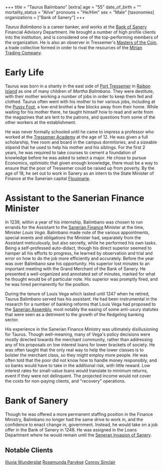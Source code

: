 +++
title = "Taurus Balimbano"
[extra]
age = "55"
date_of_birth = ""
mortality_status = "Alive"
pronouns = "He/Him"
sex = "Male"
[taxonomies]
organizations = ["Bank of Sanery"]
+++

_Taurus Balimbano_ is a career banker, and works at the [Bank of Sanery](@/organizations/bank-of-sanery.md) Financial Advisory Department. He brought a number of high profile clients into the institution, and is considered one of the top-performing members of the organization. He is also an observer in Tressemer's [Masters of the Coin](@/organization/masters-of-the-coin.md), a trade collective formed in order to rival the resources of the [Mirian Trading Company](@/organizations/mirian-trading-company.md).

# Early Life
Taurus was born in a shanty in the east side of [Port Tressemer](@/locations/port-tressemer.md) in [Raibon Island](@/locations/raibon-island.md) as one of many children of _Martha Balimbano_. They were destitute, with their mother working a number of jobs in order to keep them fed and clothed. Taurus often went with his mother to her various jobs, including at the [Pussy Foot](@/locations/pussy-foot.md), a low-end brothel a few blocks away from their home. While waiting for his mother there, he taught himself how to read and write from the magazines that are lent to the patrons, and questions from some of the other workers at the establishment.

He was never formally schooled until he came to impress a professor who worked at the [Tressemer Academy](@/organizations/tressemer-academy.md) at the age of 12. He was given a full scholarship, free room and board in the campus dormitories, and a sizeable stipend that he used to help his mother and his siblings. For the first 2 years, he was required to take courses to cement a foundation of knowledge before he was asked to select a major. He chose to pursue Economics, optimistic that given enough knowledge, there must be a way to ensure that the poor of Tressemer could be raised up from poverty. By the age of 18, he set out to work in Sanery as an intern to the State Minister of Finance at the Sanerian capital [Flouimarie](@/locations/flouimarie.md).

# Assistant to the Sanerian Finance Minister

In 1239, within a year of his internship, Balimbano was chosen to run errands for the Assistant to the [Sanerian Finance](@/organizations/sanerian-finance-ministry.md) Minister at the time, Minister _Louis Vega_. Balimbano made note of the various appointments, special events and obligations the Minister had, separately from the Assistant meticulously, but also secretly, while he performed his own tasks. Being a self-professed auto-didact, though his direct superior seemed to hamper all his efforts to progress, he learned by observation and trial and error on how to do the job more efficiently and accurately. Before the year was over Balimbano saw his opportunity. His superior lost minutes to an important meeting with the Grand Merchant of the Bank of Sanery. He presented a well-organized and annotated set of minutes, marked for what he thought would be of particular note. His superior was promptly fired, and he was hired permanently for the position.

During the tenure of Louis Vega which lasted until 1247 when he retired, Taurus Balimbano served has his assistant. He had been instrumental in the research for a number of banking reforms that Louis Vega had proposed to the [Sanerian Assembly](@/organizations/sanerian-assembly.md), most notably the easing of some anti-usury statutes that were seen as a detriment to the growth of the fledgeling banking sector.

His experience in the Sanerian Finance Ministry was ultimately disillusioning for Taurus. Though well-meaning, many of Vega's policy decisions were mostly directed towards the merchant community, rather than addressing any of his proposals on low interest loans for lower brackets of society. He was often taught that the only real way to help the lower classes is to bolster the merchant class, so they might employ more people. He was often told that the poor did not know how to handle money responsibly, and so banks would have to take in the additional risk, with little reward. Low interest rates for small-value loans would translate to minimum returns, event if they were not delinquent. The projected income would not cover the costs for non-paying clients, and "recovery" operations.

# Bank of Sanery

Though he was offered a more permanent staffing position in the Finance Ministry, Balimbano no longer had the same drive to work in, and the confidence to enact change in, government. Instead, he would take on a job offer in the Bank of Sanery in 1248. He was assigned in the Loans Department where he would remain until the [Seneran Invasion of Sanery](@/events/poasan-apgarian-conflict/invasion-of-sanery.md).

## Notable Clients
[Illuvia Wunderplat](@/characters/illuvia-wunderplat.md)
[Rosemunda Parvèse](@/characters/rosemunda-parvese.md)
[Conroy Sinclair](@/characters/conroy-sinclair.md)
